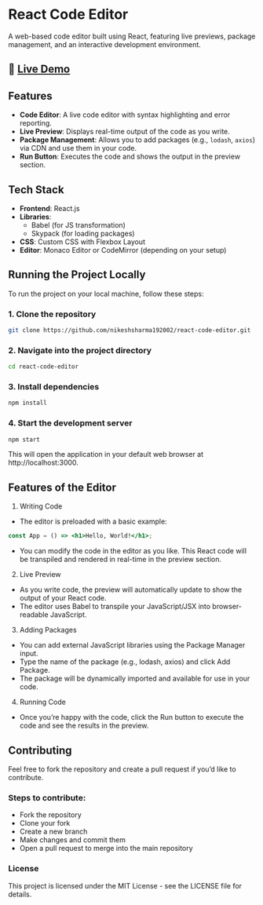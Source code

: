 # React Code Editor

A web-based code editor built using React, featuring live previews, package management, and an interactive development environment.

## 🚀 [Live Demo](https://react-code-editor-nikesh.netlify.app/)

## Features

- **Code Editor**: A live code editor with syntax highlighting and error reporting.
- **Live Preview**: Displays real-time output of the code as you write.
- **Package Management**: Allows you to add packages (e.g., `lodash`, `axios`) via CDN and use them in your code.
- **Run Button**: Executes the code and shows the output in the preview section.

## Tech Stack

- **Frontend**: React.js
- **Libraries**:
  - Babel (for JS transformation)
  - Skypack (for loading packages)
- **CSS**: Custom CSS with Flexbox Layout
- **Editor**: Monaco Editor or CodeMirror (depending on your setup)

## Running the Project Locally

To run the project on your local machine, follow these steps:

### 1. Clone the repository

```bash
git clone https://github.com/nikeshsharma192002/react-code-editor.git
```
### 2. Navigate into the project directory
```bash
cd react-code-editor
```
### 3. Install dependencies
```bash
npm install
```
### 4. Start the development server
```bash
npm start
```
This will open the application in your default web browser at http://localhost:3000.

## Features of the Editor

1. Writing Code
  - The editor is preloaded with a basic example:
  ```jsx
  const App = () => <h1>Hello, World!</h1>;
  ```
  - You can modify the code in the editor as you like. This React code will be transpiled and rendered in real-time in the preview section.

2. Live Preview
  - As you write code, the preview will automatically update to show the output of your React code.
  - The editor uses Babel to transpile your JavaScript/JSX into browser-readable JavaScript.
    
3. Adding Packages
  - You can add external JavaScript libraries using the Package Manager input.
  - Type the name of the package (e.g., lodash, axios) and click Add Package.
  - The package will be dynamically imported and available for use in your code.
    
4. Running Code
  - Once you’re happy with the code, click the Run button to execute the code and see the results in the preview.

## Contributing
Feel free to fork the repository and create a pull request if you’d like to contribute.

### Steps to contribute:
  - Fork the repository
  - Clone your fork
  - Create a new branch
  - Make changes and commit them
  - Open a pull request to merge into the main repository

### License
This project is licensed under the MIT License - see the LICENSE file for details.
